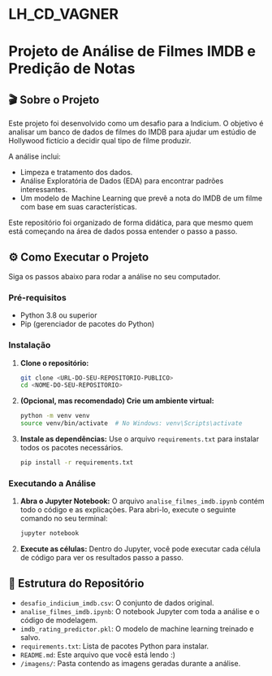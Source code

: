 # LH_CD_VAGNER
# Projeto de Análise de Filmes IMDB e Predição de Notas

## 🎬 Sobre o Projeto

Este projeto foi desenvolvido como um desafio para a Indicium. O objetivo é analisar um banco de dados de filmes do IMDB para ajudar um estúdio de Hollywood fictício a decidir qual tipo de filme produzir.

A análise inclui:
* Limpeza e tratamento dos dados.
* Análise Exploratória de Dados (EDA) para encontrar padrões interessantes.
* Um modelo de Machine Learning que prevê a nota do IMDB de um filme com base em suas características.

Este repositório foi organizado de forma didática, para que mesmo quem está começando na área de dados possa entender o passo a passo.

## ⚙️ Como Executar o Projeto

Siga os passos abaixo para rodar a análise no seu computador.

### Pré-requisitos

* Python 3.8 ou superior
* Pip (gerenciador de pacotes do Python)

### Instalação

1.  **Clone o repositório:**
    ```bash
    git clone <URL-DO-SEU-REPOSITORIO-PUBLICO>
    cd <NOME-DO-SEU-REPOSITORIO>
    ```

2.  **(Opcional, mas recomendado) Crie um ambiente virtual:**
    ```bash
    python -m venv venv
    source venv/bin/activate  # No Windows: venv\Scripts\activate
    ```

3.  **Instale as dependências:**
    Use o arquivo `requirements.txt` para instalar todos os pacotes necessários.
    ```bash
    pip install -r requirements.txt
    ```

### Executando a Análise

1.  **Abra o Jupyter Notebook:**
    O arquivo `analise_filmes_imdb.ipynb` contém todo o código e as explicações. Para abri-lo, execute o seguinte comando no seu terminal:
    ```bash
    jupyter notebook
    ```
2.  **Execute as células:**
    Dentro do Jupyter, você pode executar cada célula de código para ver os resultados passo a passo.

## 📂 Estrutura do Repositório

* `desafio_indicium_imdb.csv`: O conjunto de dados original.
* `analise_filmes_imdb.ipynb`: O notebook Jupyter com toda a análise e o código de modelagem.
* `imdb_rating_predictor.pkl`: O modelo de machine learning treinado e salvo.
* `requirements.txt`: Lista de pacotes Python para instalar.
* `README.md`: Este arquivo que você está lendo :)
* `/imagens/`: Pasta contendo as imagens geradas durante a análise.
